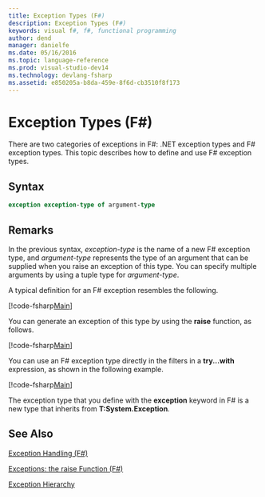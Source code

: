 ```yaml
---
title: Exception Types (F#)
description: Exception Types (F#)
keywords: visual f#, f#, functional programming
author: dend
manager: danielfe
ms.date: 05/16/2016
ms.topic: language-reference
ms.prod: visual-studio-dev14
ms.technology: devlang-fsharp
ms.assetid: e850205a-b8da-459e-8f6d-cb3510f8f173 
---
```


# Exception Types (F#)

There are two categories of exceptions in F#: .NET exception types and F# exception types. This topic describes how to define and use F# exception types.


## Syntax

```fsharp
exception exception-type of argument-type
```

## Remarks
In the previous syntax, *exception-type* is the name of a new F# exception type, and *argument-type* represents the type of an argument that can be supplied when you raise an exception of this type. You can specify multiple arguments by using a tuple type for *argument-type*.

A typical definition for an F# exception resembles the following.

[!code-fsharp[Main](snippets/fslangref2/snippet5501.fs)]

You can generate an exception of this type by using the **raise** function, as follows.

[!code-fsharp[Main](snippets/fslangref2/snippet5502.fs)]

You can use an F# exception type directly in the filters in a **try...with** expression, as shown in the following example.

[!code-fsharp[Main](snippets/fslangref2/snippet5503.fs)]

The exception type that you define with the **exception** keyword in F# is a new type that inherits from **T:System.Exception**.


## See Also
[Exception Handling &#40;F&#35;&#41;](Exception-Handling-%5BFSharp%5D.md)

[Exceptions: the raise Function &#40;F&#35;&#41;](Exceptions-the-raise-Function-%5BFSharp%5D.md)

[Exception Hierarchy](https://msdn.microsoft.com/library/z4c5tckx.aspx)

